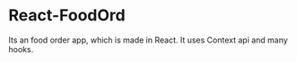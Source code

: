 # React-FoodOrd
Its an food order app, which is made in React. It uses Context api and many hooks.  
